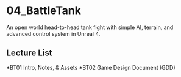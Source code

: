 # 04_BattleTank
An open world head-to-head tank fight with simple AI, terrain, and advanced control system in Unreal 4.

## Lecture List
*BT01 Intro, Notes, & Assets
*BT02 Game Design Document (GDD)
